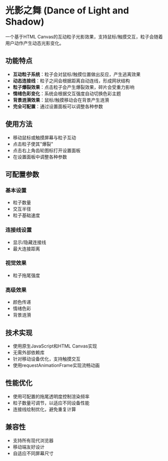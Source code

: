 # 光影之舞 (Dance of Light and Shadow)

一个基于HTML Canvas的互动粒子光影效果，支持鼠标/触摸交互，粒子会随着用户动作产生动态光影变化。

## 功能特点

- **互动粒子系统**：粒子会对鼠标/触摸位置做出反应，产生逃离效果
- **动态连接线**：粒子之间会根据距离自动连线，形成网状结构
- **粒子爆裂效果**：点击粒子会产生爆裂效果，碎片会受重力影响
- **情绪色彩变化**：系统会根据交互强度自动切换色彩主题
- **背景涟漪效果**：鼠标/触摸移动会在背景产生涟漪
- **完全可配置**：通过设置面板可以调整各种参数

## 使用方法

- 移动鼠标或触摸屏幕与粒子互动
- 点击粒子使其"爆裂"
- 点击右上角齿轮图标打开设置面板
- 在设置面板中调整各种参数

## 可配置参数

### 基本设置
- 粒子数量
- 交互半径
- 粒子基础速度

### 连接线设置
- 显示/隐藏连接线
- 最大连接距离

### 视觉效果
- 粒子拖尾强度

### 高级效果
- 颜色传递
- 情绪色彩
- 背景涟漪

## 技术实现

- 使用原生JavaScript和HTML Canvas实现
- 无需外部依赖库
- 针对移动设备优化，支持触摸交互
- 使用requestAnimationFrame实现流畅动画

## 性能优化

- 使用可配置的拖尾透明度控制渲染频率
- 粒子数量可调节，以适应不同设备性能
- 连接线绘制优化，避免重复计算

## 兼容性

- 支持所有现代浏览器
- 移动端友好设计
- 自适应不同屏幕尺寸
